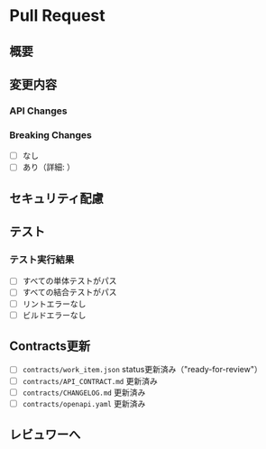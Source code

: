 # Pull Request

## 概要
<!-- contracts/work_item.json の feature_name -->

## 変更内容

### API Changes
<!-- contracts/work_item.json の api_changes[] から -->

### Breaking Changes
<!-- contracts/work_item.json の breaking_changes -->
- [ ] なし
- [ ] あり（詳細: ）

## セキュリティ配慮
<!-- contracts/work_item.json の security_notes[] -->

## テスト
<!-- contracts/work_item.json の tests_required[] -->

### テスト実行結果
- [ ] すべての単体テストがパス
- [ ] すべての結合テストがパス
- [ ] リントエラーなし
- [ ] ビルドエラーなし

## Contracts更新
- [ ] `contracts/work_item.json` status更新済み（"ready-for-review"）
- [ ] `contracts/API_CONTRACT.md` 更新済み
- [ ] `contracts/CHANGELOG.md` 更新済み
- [ ] `contracts/openapi.yaml` 更新済み

## レビュワーへ
<!-- 追加で伝えたいこと -->

